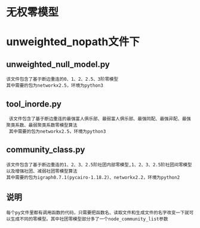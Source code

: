 无权零模型
================
unweighted_nopath文件下
================
unweighted_null_model.py
------
    该文件包含了基于断边重连的0、1、2、2.5、3阶零模型
    其中需要的包为networkx2.5，环境为python3
tool_inorde.py
-------
     该文件包含了基于断边重连的最强富人俱乐部、最弱富人俱乐部、最强同配、最强异配、最强聚类系数、最弱聚类系数零模型算法
     其中需要的包为networkx2.5，环境为python3
community_class.py
--------
    该文件包含了基于断边重连的1、2、3、2.5阶社团内部零模型,1、2、3、2.5阶社团间零模型以及增强社团、减弱社团零模型算法
    其中需要的包为igraph0.7.1(pycairo-1.18.2)、networkx2.2，环境为python2
说明
-----
    每个py文件里都有调用函数的代码，只需要把函数名、读取文件和生成文件的名字改变一下就可以生成不同的零模型。其中社团零模型部分多了一个node_community_list参数


